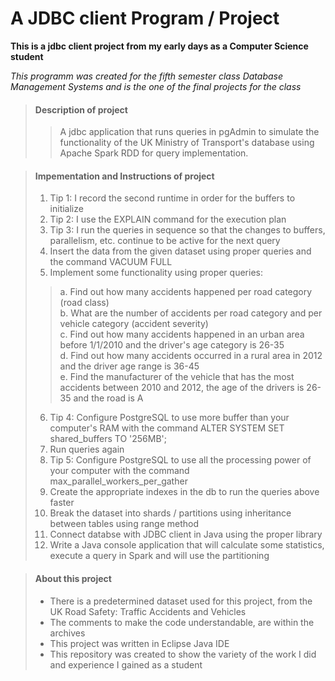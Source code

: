 # A JDBC client Program / Project

**This is a jdbc client project from my early days as a Computer Science student**

_This programm was created for the fifth semester class Database Management Systems 
and is the one of the final projects for the class_

> #### Description of project
>
>>A jdbc application that runs queries in pgAdmin to simulate the functionality of the UK Ministry of Transport's database using Apache Spark RDD for query implementation.

> #### Impementation and Instructions of project
>
> 1. Tip 1: I record the second runtime in order for the buffers to initialize 
> 2. Tip 2: I use the EXPLAIN command for the execution plan 
> 3. Tip 3: I run the queries in sequence so that the changes to buffers, parallelism, etc. continue to be active for the next query
> 4. Insert the data from the given dataset using proper queries and the command VACUUM FULL 
> 5. Implement some functionality using proper queries:
>> a. Find out how many accidents happened per road category (road class)<br/>
>> b. What are the number of accidents per road category and per vehicle category (accident severity)<br/>
>> c. Find out how many accidents happened in an urban area before 1/1/2010 and the driver's age category is 26-35<br/>
>> d. Find out how many accidents occurred in a rural area in 2012 and the driver age range is 36-45<br/>
>> e. Find the manufacturer of the vehicle that has the most accidents between 2010 and 2012, the age of the drivers is 26-35 and the road is A<br/>
> 6. Tip 4: Configure PostgreSQL to use more buffer than your computer's RAM with the command ALTER SYSTEM SET shared_buffers TO '256MB';
> 7. Run queries again
> 8. Tip 5: Configure PostgreSQL to use all the processing power of your computer with the command max_parallel_workers_per_gather
> 9. Create the appropriate indexes in the db to run the queries above faster
> 10. Break the dataset into shards / partitions using inheritance between tables using range method
> 11. Connect databse with JDBC client in Java using the proper library
> 12. Write a Java console application that will calculate some statistics, execute a query in Spark and will use the partitioning

> #### About this project
>
> - There is a predetermined dataset used for this project, from the UK Road Safety: Traffic Accidents and Vehicles
> - The comments to make the code understandable, are within the archives
> - This project was written in Eclipse Java IDE
> - This repository was created to show the variety of the work I did and experience I gained as a student
>

